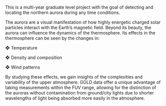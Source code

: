 This is a multi-year graduate level project with the goal of detecting and locating the northern aurora during any time conditions. 

The aurora are a visual manifestation of how highly
energetic charged solar particles interact with the
Earth’s magnetic field. Beyond its beauty, the aurora
can influence the dynamics of the thermosphere. Its
effects in the thermosphere can be seen by the
changes in:

❖ Temperature

❖ Density and composition

❖ Wind patterns

By studying these effects, we gain insights of the
complexities and variability of the upper atmosphere.
GOLD data offer a unique advantage of taking
measurements within the FUV range, allowing for the
distinction of the auroras without contamination from
ground/city lights due to shorter wavelengths of light
being absorbed more easily in the atmosphere.


